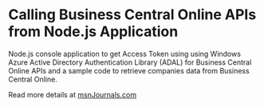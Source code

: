 # Calling Business Central Online APIs from Node.js Application

Node.js console application to get Access Token using using Windows Azure Active Directory Authentication Library (ADAL) for Business Central Online APIs and a sample code to retrieve companies data from Business Central Online.

Read more details at [msnJournals.com](https://www.msnjournals.com/post/how-to-call-business-central-online-apis-from-node-js-application)